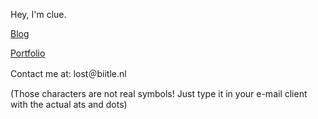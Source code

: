 Hey, I'm clue.

[Blog](https://blog.biitle.nl)

[Portfolio](https://biitle.nl/portfolio)

Contact me at: lost＠biitle․nl

(Those characters are not real symbols! Just type it in your e-mail client with the actual ats and dots)
